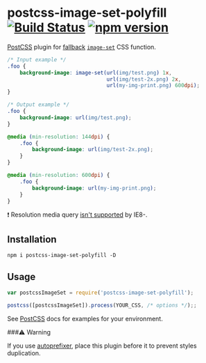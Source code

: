 
# postcss-image-set-polyfill [![Build Status](https://travis-ci.org/alex499/postcss-image-set.svg)](https://travis-ci.org/alex499/postcss-image-set) [![npm version](https://badge.fury.io/js/postcss-image-set-polyfill.svg)](https://badge.fury.io/js/postcss-image-set-polyfill)

[PostCSS] plugin for [fallback](http://caniuse.com/#feat=css-image-set) [`image-set`](https://drafts.csswg.org/css-images-3/#image-set-notation) CSS function.

[PostCSS]: https://github.com/postcss/postcss

```css
/* Input example */
.foo {
    background-image: image-set(url(img/test.png) 1x,
                                url(img/test-2x.png) 2x,
                                url(my-img-print.png) 600dpi);
}
```

```css
/* Output example */
.foo {
    background-image: url(img/test.png);
}

@media (min-resolution: 144dpi) {
    .foo {
        background-image: url(img/test-2x.png);
    }
}

@media (min-resolution: 600dpi) {
    .foo {
        background-image: url(my-img-print.png);
    }
}
```

❗️ Resolution media query [isn't supported](http://caniuse.com/#feat=css-media-resolution) by IE8-.

## Installation

`npm i postcss-image-set-polyfill -D`

## Usage

```js
var postcssImageSet = require('postcss-image-set-polyfill');

postcss([postcssImageSet]).process(YOUR_CSS, /* options */);;
```

See [PostCSS] docs for examples for your environment.


###⚠️️ Warning

If you use [autoprefixer](https://github.com/postcss/autoprefixer), place this plugin before it to prevent styles duplication.

